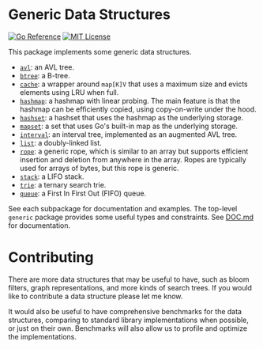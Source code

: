 # Generic Data Structures

[![Go Reference](https://pkg.go.dev/badge/github.com/zyedidia/generic.svg)](https://pkg.go.dev/github.com/zyedidia/generic)
[![MIT License](https://img.shields.io/badge/license-MIT-blue.svg)](https://github.com/zyedidia/generic/blob/master/LICENSE)

This package implements some generic data structures.

* [`avl`](./avl): an AVL tree.
* [`btree`](./btree): a B-tree.
* [`cache`](./cache): a wrapper around `map[K]V` that uses a maximum size and evicts
  elements using LRU when full.
* [`hashmap`](./hashmap): a hashmap with linear probing. The main feature is that
  the hashmap can be efficiently copied, using copy-on-write under the hood.
* [`hashset`](./hashset): a hashset that uses the hashmap as the underlying storage.
* [`mapset`](./mapset): a set that uses Go's built-in map as the underlying storage.
* [`interval`](./interval): an interval tree, implemented as an augmented AVL tree.
* [`list`](./list): a doubly-linked list.
* [`rope`](./rope): a generic rope, which is similar to an array but supports efficient
  insertion and deletion from anywhere in the array. Ropes are typically used
  for arrays of bytes, but this rope is generic.
* [`stack`](./stack): a LIFO stack.
* [`trie`](./trie): a ternary search trie.
* [`queue`](./queue): a First In First Out (FIFO) queue.

See each subpackage for documentation and examples. The top-level `generic`
package provides some useful types and constraints. See [DOC.md](DOC.md) for
documentation.

# Contributing

There are more data structures that may be useful to have, such as bloom
filters, graph representations, and more kinds of search trees.
If you would like to contribute a data structure please let me know.

It would also be useful to have comprehensive benchmarks for the data
structures, comparing to standard library implementations when possible, or
just on their own. Benchmarks will also allow us to profile and optimize
the implementations.
